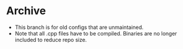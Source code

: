 # Archive
- This branch is for old configs that are unmaintained.
- Note that all .cpp files have to be compiled. Binaries are no longer included to reduce repo size.
